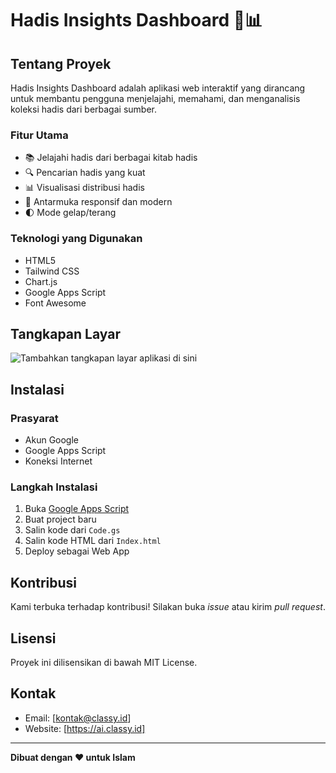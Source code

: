 # Hadis Insights Dashboard 🕌📊

## Tentang Proyek

Hadis Insights Dashboard adalah aplikasi web interaktif yang dirancang untuk membantu pengguna menjelajahi, memahami, dan menganalisis koleksi hadis dari berbagai sumber.

### Fitur Utama

- 📚 Jelajahi hadis dari berbagai kitab hadis
- 🔍 Pencarian hadis yang kuat
- 📊 Visualisasi distribusi hadis
- 📱 Antarmuka responsif dan modern
- 🌓 Mode gelap/terang

### Teknologi yang Digunakan

- HTML5
- Tailwind CSS
- Chart.js
- Google Apps Script
- Font Awesome

## Tangkapan Layar

![Tambahkan tangkapan layar aplikasi di sini](https://blog.classy.id/upload/gambar_berita/9c52bc93766aeeee6cefd1ebf393ed80_20250326081851.png)

## Instalasi

### Prasyarat

- Akun Google
- Google Apps Script
- Koneksi Internet

### Langkah Instalasi

1. Buka [Google Apps Script](https://script.google.com/)
2. Buat project baru
3. Salin kode dari `Code.gs`
4. Salin kode HTML dari `Index.html`
5. Deploy sebagai Web App

## Kontribusi

Kami terbuka terhadap kontribusi! Silakan buka *issue* atau kirim *pull request*.

## Lisensi

Proyek ini dilisensikan di bawah MIT License.

## Kontak

- Email: [kontak@classy.id]
- Website: [https://ai.classy.id]

---

**Dibuat dengan ❤️ untuk Islam**
